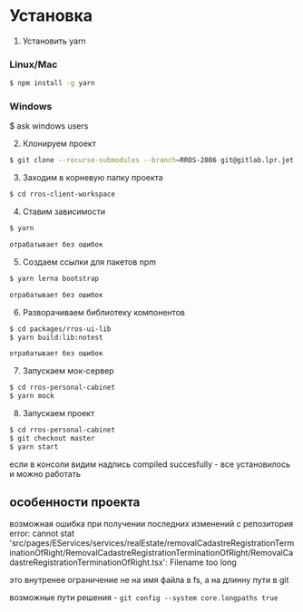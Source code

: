 # Установка

1. Установить yarn
### Linux/Mac
```bash
$ npm install -g yarn
```
### Windows
$ ask windows users




2. Клонируем проект
```bash
$ git clone --recurse-submodules --branch=RROS-2086 git@gitlab.lpr.jet.msk.su:rros/rros-client-workspace.git
```

3. Заходим в корневую папку проекта
```bash
$ cd rros-client-workspace 
```

4. Ставим зависимости
```bash
$ yarn 

отрабатывает без ошибок
```

5. Создаем ссылки для пакетов npm
```bash
$ yarn lerna bootstrap

отрабатывает без ошибок
```

6. Разворачиваем библиотеку компонентов
```bash
$ cd packages/rros-ui-lib
$ yarn build:lib:notest

отрабатывает без ошибок
```

7. Запускаем мок-сервер
```bash
$ cd rros-personal-cabinet
$ yarn mock
```

8. Запускаем проект
```bash
$ cd rros-personal-cabinet
$ git checkout master
$ yarn start
```
если в консоли видим надпись compiled succesfully - все установилось и можно работать

## особенности проекта

возможная ошибка при получении последних изменений с репозитория
error: cannot stat 'src/pages/EServices/services/realEstate/removalCadastreRegistrationTerminationOfRight/RemovalCadastreRegistrationTerminationOfRight/RemovalCadastreRegistrationTerminationOfRight.tsx': Filename too long

это внутренее ограничение не на имя файла в fs, а на длинну пути в git

возможные пути решения - 
`git config --system core.longpaths true`
